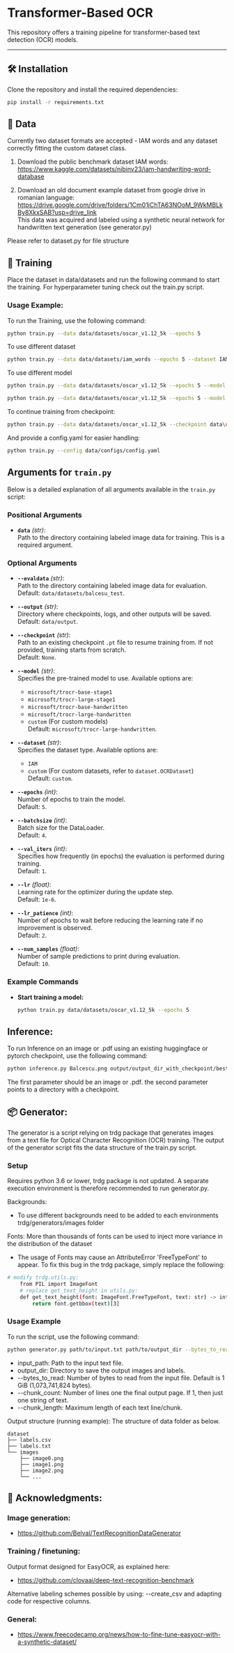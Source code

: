 # Transformer-Based OCR

This repository offers a training pipeline for transformer-based text detection (OCR) models.

---

## 🛠️ Installation

Clone the repository and install the required dependencies:

```bash
pip install -r requirements.txt
```

## 📂 Data

Currently two dataset formats are accepted - IAM words and any dataset 
correctly fitting the custom dataset class.

1. Download the public benchmark dataset IAM words:
https://www.kaggle.com/datasets/nibinv23/iam-handwriting-word-database

2. Download an old document example dataset from google drive in romanian language:
https://drive.google.com/drive/folders/1Cm01jChTA63NOoM_9WkMBLkBy8XkxSAB?usp=drive_link \
This data was acquired and labeled using a synthetic neural network for handwritten
text generation (see generator.py)

Please refer to dataset.py for file structure

## 🧪 Training

Place the dataset in data/datasets and run the following
command to start the training. For hyperparameter tuning
check out the train.py script.

### Usage Example:

To run the Training, use the following command:
```sh
python train.py --data data/datasets/oscar_v1.12_5k --epochs 5
```

To use different dataset
```sh
python train.py --data data/datasets/iam_words --epochs 5 --dataset IAM
```

To use different model
```sh
python train.py --data data/datasets/oscar_v1.12_5k --epochs 5 --model naver-clova-ix/donut-base --batchsize 1

python train.py --data data/datasets/oscar_v1.12_5k --epochs 5 --model facebook/nougat-base --batchsize 1
```

To continue training from checkpoint:
```sh
python train.py --data data/datasets/oscar_v1.12_5k --checkpoint data\output\oscar_v1.12_5k\trocr-large-handwritten\e20_lr1e-06_b4_1222\best_checkpoint.pt --epochs 20
```

And provide a config.yaml for easier handling:
```sh
python train.py --config data/configs/config.yaml
```

## Arguments for `train.py`

Below is a detailed explanation of all arguments available in the `train.py` script:

### Positional Arguments
- **`data`** *(str)*:  
  Path to the directory containing labeled image data for training. This is a required argument.

### Optional Arguments
- **`--evaldata`** *(str)*:  
  Path to the directory containing labeled image data for evaluation.  
  Default: `data/datasets/balcesu_test`.

- **`--output`** *(str)*:  
  Directory where checkpoints, logs, and other outputs will be saved.  
  Default: `data/output`.

- **`--checkpoint`** *(str)*:  
  Path to an existing checkpoint `.pt` file to resume training from. If not provided, training starts from scratch.  
  Default: `None`.

- **`--model`** *(str)*:  
  Specifies the pre-trained model to use. Available options are:
  - `microsoft/trocr-base-stage1`
  - `microsoft/trocr-large-stage1`
  - `microsoft/trocr-base-handwritten`
  - `microsoft/trocr-large-handwritten`
  - `custom` (For custom models)  
  Default: `microsoft/trocr-large-handwritten`.

- **`--dataset`** *(str)*:  
  Specifies the dataset type. Available options are:
  - `IAM`
  - `custom` (For custom datasets, refer to `dataset.OCRDataset`)  
  Default: `custom`.

- **`--epochs`** *(int)*:  
  Number of epochs to train the model.  
  Default: `5`.

- **`--batchsize`** *(int)*:  
  Batch size for the DataLoader.  
  Default: `4`.

- **`--val_iters`** *(int)*:  
  Specifies how frequently (in epochs) the evaluation is performed during training.  
  Default: `1`.

- **`--lr`** *(float)*:  
  Learning rate for the optimizer during the update step.  
  Default: `1e-6`.

- **`--lr_patience`** *(int)*:  
  Number of epochs to wait before reducing the learning rate if no improvement is observed.  
  Default: `2`.

- **`--num_samples`** *(float)*:  
  Number of sample predictions to print during evaluation.  
  Default: `10`.

### Example Commands

- **Start training a model:**
  ```sh
  python train.py data/datasets/oscar_v1.12_5k --epochs 5

## Inference:
To run Inference on an image or .pdf using an existing huggingface or pytorch checkpoint, use the following command:

```sh
python inference.py Balcescu.png output/output_dir_with_checkpoint/best_checkpoint_char_acc.pt
```

The first parameter should be an image or .pdf. the second parameter points to a directory with a checkpoint.

## 📦 Generator:

The generator is a script relying on trdg package that generates images from a text file for Optical Character Recognition (OCR) training.
The output of the generator script fits the data structure of the train.py script.

### Setup

Requires python 3.6 or lower, trdg package is not updated. A separate execution environment is therefore recommended to run generator.py.

Backgrounds: 
- To use different backgrounds need to be added to each environments trdg/generators/images folder

Fonts: More than thousands of fonts can be used to inject more variance in the distribution of the dataset
- The usage of Fonts may cause an AttributeError 'FreeTypeFont' to appear. To fix this bug in the trdg package, simply replace the following:             
```sh
# modify trdg.utils.py:
    from PIL import ImageFont
    # replace get_text_height in utils.py:
    def get_text_height(font: ImageFont.FreeTypeFont, text: str) -> int:
        return font.getbbox(text)[3]
```
            
### Usage Example

To run the script, use the following command:

```sh
python generator.py path/to/input.txt path/to/output_dir --bytes_to_read 1000 --chunk_count 1 --chunk_length 100
```
- input_path: Path to the input text file.
- output_dir: Directory to save the output images and labels.
- --bytes_to_read: Number of bytes to read from the input file. Default is 1 GiB (1,073,741,824 bytes).
- --chunk_count: Number of lines one the final output page. If 1, then just one string of text.
- --chunk_length: Maximum length of each text line/chunk. 

Output structure (running example):
The structure of data folder as below.
```
dataset
├── labels.csv
├── labels.txt
└── images
    ├── image0.png
    ├── image1.png
    ├── image2.png
    └── ...
```

## 👤 Acknowledgments:

### Image generation:
- https://github.com/Belval/TextRecognitionDataGenerator
### Training / finetuning:
Output format designed for EasyOCR, as explained here:
- https://github.com/clovaai/deep-text-recognition-benchmark

Alternative labeling schemes possible by using: --create_csv and adapting code for respective columns.
### General:
- https://www.freecodecamp.org/news/how-to-fine-tune-easyocr-with-a-synthetic-dataset/


